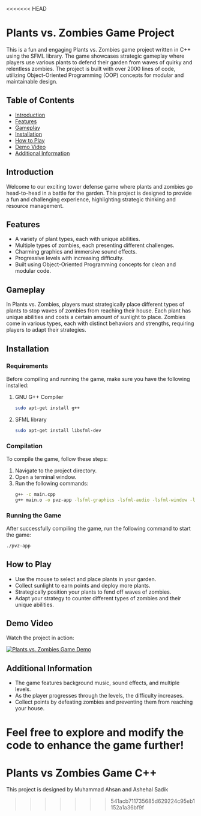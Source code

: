 <<<<<<< HEAD
# Plants vs. Zombies Game Project

This is a fun and engaging Plants vs. Zombies game project written in C++ using the SFML library. The game showcases strategic gameplay where players use various plants to defend their garden from waves of quirky and relentless zombies. The project is built with over 2000 lines of code, utilizing Object-Oriented Programming (OOP) concepts for modular and maintainable design.

## Table of Contents

- [Introduction](#introduction)
- [Features](#features)
- [Gameplay](#gameplay)
- [Installation](#installation)
- [How to Play](#how-to-play)
- [Demo Video](#demo-video)
- [Additional Information](#additional-information)

## Introduction

Welcome to our exciting tower defense game where plants and zombies go head-to-head in a battle for the garden. This project is designed to provide a fun and challenging experience, highlighting strategic thinking and resource management.

## Features

- A variety of plant types, each with unique abilities.
- Multiple types of zombies, each presenting different challenges.
- Charming graphics and immersive sound effects.
- Progressive levels with increasing difficulty.
- Built using Object-Oriented Programming concepts for clean and modular code.

## Gameplay

In Plants vs. Zombies, players must strategically place different types of plants to stop waves of zombies from reaching their house. Each plant has unique abilities and costs a certain amount of sunlight to place. Zombies come in various types, each with distinct behaviors and strengths, requiring players to adapt their strategies.

## Installation

### Requirements

Before compiling and running the game, make sure you have the following installed:

1. GNU G++ Compiler
   ```bash
   sudo apt-get install g++
   ```

2. SFML library
   ```bash
   sudo apt-get install libsfml-dev
   ```

### Compilation

To compile the game, follow these steps:

1. Navigate to the project directory.
2. Open a terminal window.
3. Run the following commands:
   ```bash
   g++ -c main.cpp
   g++ main.o -o pvz-app -lsfml-graphics -lsfml-audio -lsfml-window -lsfml-system
   ```

### Running the Game

After successfully compiling the game, run the following command to start the game:
```bash
./pvz-app
```

## How to Play

- Use the mouse to select and place plants in your garden.
- Collect sunlight to earn points and deploy more plants.
- Strategically position your plants to fend off waves of zombies.
- Adapt your strategy to counter different types of zombies and their unique abilities.

## Demo Video

Watch the project in action:

[![Plants vs. Zombies Game Demo](https://img.youtube.com/vi/IPXCAc4Vuzg/0.jpg)](https://youtu.be/IPXCAc4Vuzg)

## Additional Information

- The game features background music, sound effects, and multiple levels.
- As the player progresses through the levels, the difficulty increases.
- Collect points by defeating zombies and preventing them from reaching your house.

Feel free to explore and modify the code to enhance the game further!
=======
# Plants vs Zombies Game C++
 This project is designed by Muhammad Ahsan and Ashehal Sadik
>>>>>>> 541acb711735685d629224c95eb1152a1a36bf9f
